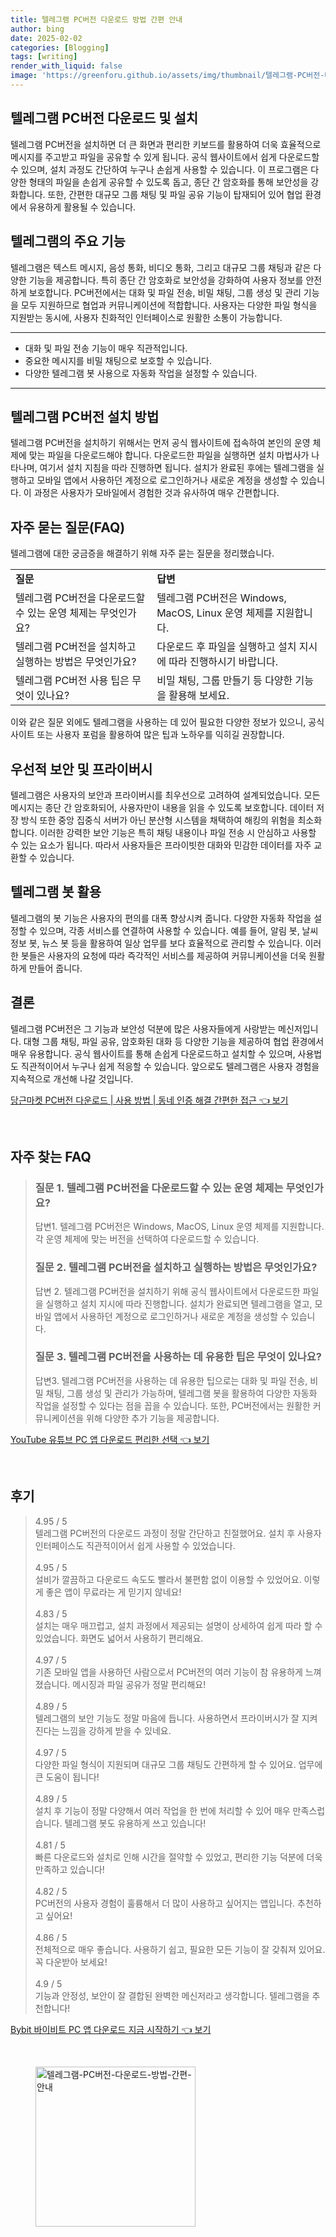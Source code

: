 ```yaml
---
title: 텔레그램 PC버전 다운로드 방법 간편 안내
author: bing
date: 2025-02-02
categories: [Blogging]
tags: [writing]
render_with_liquid: false
image: 'https://greenforu.github.io/assets/img/thumbnail/텔레그램-PC버전-다운로드-방법-간편-안내.webp'
---
```



<h2 id='텔레그램-PC버전-다운로드 및 설치'>텔레그램 PC버전 다운로드 및 설치</h2>

<p>텔레그램 PC버전을 설치하면 더 큰 화면과 편리한 키보드를 활용하여 더욱 효율적으로 메시지를 주고받고 파일을 공유할 수 있게 됩니다. 공식 웹사이트에서 쉽게 다운로드할 수 있으며, 설치 과정도 간단하여 누구나 손쉽게 사용할 수 있습니다. 이 프로그램은 다양한 형태의 파일을 손쉽게 공유할 수 있도록 돕고, 종단 간 암호화를 통해 보안성을 강화합니다. 또한, 간편한 대규모 그룹 채팅 및 파일 공유 기능이 탑재되어 있어 협업 환경에서 유용하게 활용될 수 있습니다.</p>

<h2 id='텔레그램의-주요-기능'>텔레그램의 주요 기능</h2>

<p>텔레그램은 텍스트 메시지, 음성 통화, 비디오 통화, 그리고 대규모 그룹 채팅과 같은 다양한 기능을 제공합니다. 특히 종단 간 암호화로 보안성을 강화하여 사용자 정보를 안전하게 보호합니다. PC버전에서는 대화 및 파일 전송, 비밀 채팅, 그룹 생성 및 관리 기능을 모두 지원하므로 협업과 커뮤니케이션에 적합합니다. 사용자는 다양한 파일 형식을 지원받는 동시에, 사용자 친화적인 인터페이스로 원활한 소통이 가능합니다.</p>

<hr />

<ul>
    <li>대화 및 파일 전송 기능이 매우 직관적입니다.</li>
    <li>중요한 메시지를 비밀 채팅으로 보호할 수 있습니다.</li>
    <li>다양한 텔레그램 봇 사용으로 자동화 작업을 설정할 수 있습니다.</li>
</ul>

<hr />

<h2 id='설치-방법'>텔레그램 PC버전 설치 방법</h2>

<p>텔레그램 PC버전을 설치하기 위해서는 먼저 공식 웹사이트에 접속하여 본인의 운영 체제에 맞는 파일을 다운로드해야 합니다. 다운로드한 파일을 실행하면 설치 마법사가 나타나며, 여기서 설치 지침을 따라 진행하면 됩니다. 설치가 완료된 후에는 텔레그램을 실행하고 모바일 앱에서 사용하던 계정으로 로그인하거나 새로운 계정을 생성할 수 있습니다. 이 과정은 사용자가 모바일에서 경험한 것과 유사하여 매우 간편합니다.</p>

<h2 id='자주-묻는-질문-FAQ'>자주 묻는 질문(FAQ)</h2>

<p>텔레그램에 대한 궁금증을 해결하기 위해 자주 묻는 질문을 정리했습니다.</p>

<table>
    <tr>
        <td><b>질문</b></td>
        <td><b>답변</b></td>
    </tr>
    <tr>
        <td>텔레그램 PC버전을 다운로드할 수 있는 운영 체제는 무엇인가요?</td>
        <td>텔레그램 PC버전은 Windows, MacOS, Linux 운영 체제를 지원합니다.</td>
    </tr>
    <tr>
        <td>텔레그램 PC버전을 설치하고 실행하는 방법은 무엇인가요?</td>
        <td>다운로드 후 파일을 실행하고 설치 지시에 따라 진행하시기 바랍니다.</td>
    </tr>
    <tr>
        <td>텔레그램 PC버전 사용 팁은 무엇이 있나요?</td>
        <td>비밀 채팅, 그룹 만들기 등 다양한 기능을 활용해 보세요.</td>
    </tr>
</table>

<p>이와 같은 질문 외에도 텔레그램을 사용하는 데 있어 필요한 다양한 정보가 있으니, 공식 사이트 또는 사용자 포럼을 활용하여 많은 팁과 노하우를 익히길 권장합니다.</p>

<h2 id='우선적-보안-및-프라이버시'>우선적 보안 및 프라이버시</h2>

<p>텔레그램은 사용자의 보안과 프라이버시를 최우선으로 고려하여 설계되었습니다. 모든 메시지는 종단 간 암호화되어, 사용자만이 내용을 읽을 수 있도록 보호합니다. 데이터 저장 방식 또한 중앙 집중식 서버가 아닌 분산형 시스템을 채택하여 해킹의 위험을 최소화합니다. 이러한 강력한 보안 기능은 특히 채팅 내용이나 파일 전송 시 안심하고 사용할 수 있는 요소가 됩니다. 따라서 사용자들은 프라이빗한 대화와 민감한 데이터를 자주 교환할 수 있습니다.</p>

<h2 id='텔레그램-봇-활용'>텔레그램 봇 활용</h2>

<p>텔레그램의 봇 기능은 사용자의 편의를 대폭 향상시켜 줍니다. 다양한 자동화 작업을 설정할 수 있으며, 각종 서비스를 연결하여 사용할 수 있습니다. 예를 들어, 알림 봇, 날씨 정보 봇, 뉴스 봇 등을 활용하여 일상 업무를 보다 효율적으로 관리할 수 있습니다. 이러한 봇들은 사용자의 요청에 따라 즉각적인 서비스를 제공하여 커뮤니케이션을 더욱 원활하게 만들어 줍니다.</p>

<h2 id='결론'>결론</h2>

<p>텔레그램 PC버전은 그 기능과 보안성 덕분에 많은 사용자들에게 사랑받는 메신저입니다. 대형 그룹 채팅, 파일 공유, 암호화된 대화 등 다양한 기능을 제공하여 협업 환경에서 매우 유용합니다. 공식 웹사이트를 통해 손쉽게 다운로드하고 설치할 수 있으며, 사용법도 직관적이어서 누구나 쉽게 적응할 수 있습니다. 앞으로도 텔레그램은 사용자 경험을 지속적으로 개선해 나갈 것입니다.</p>


<p><a class="click-button" title="당근마켓 PC버전 다운로드 | 사용 방법 | 동네 인증 해결 간편한 접근" href="https://greenforu.github.io/posts/%EB%8B%B9%EA%B7%BC%EB%A7%88%EC%BC%93-PC%EB%B2%84%EC%A0%84-%EB%8B%A4%EC%9A%B4%EB%A1%9C%EB%93%9C-%EC%82%AC%EC%9A%A9-%EB%B0%A9%EB%B2%95-%EB%8F%99%EB%84%A4-%EC%9D%B8%EC%A6%9D-%ED%95%B4%EA%B2%B0-%EA%B0%84%ED%8E%B8%ED%95%9C-%EC%A0%91%EA%B7%BC/" rel="dofollow">당근마켓 PC버전 다운로드 | 사용 방법 | 동네 인증 해결 간편한 접근 👈 보기</a></p><br>
<h2 id='자주_찾는_FAQ'>자주 찾는 FAQ</h2>
<div itemscope="" itemtype="https://schema.org/FAQPage"> 
<blockquote> 
<div itemscope="" itemprop="mainEntity" itemtype="https://schema.org/Question"> 
<h3 itemprop="name">질문 1. 텔레그램 PC버전을 다운로드할 수 있는 운영 체제는 무엇인가요?</h3> 
<div itemscope="" itemprop="acceptedAnswer" itemtype="https://schema.org/Answer"> 
<span itemprop="text"> 
<p>답변1. 텔레그램 PC버전은 Windows, MacOS, Linux 운영 체제를 지원합니다. 각 운영 체제에 맞는 버전을 선택하여 다운로드할 수 있습니다.</p> 
</span> 
</div> 
</div> 
<div itemscope="" itemprop="mainEntity" itemtype="https://schema.org/Question"> 
<h3 itemprop="name">질문 2. 텔레그램 PC버전을 설치하고 실행하는 방법은 무엇인가요?</h3> 
<div itemscope="" itemprop="acceptedAnswer" itemtype="https://schema.org/Answer"> 
<span itemprop="text"> 
<p>답변 2. 텔레그램 PC버전을 설치하기 위해 공식 웹사이트에서 다운로드한 파일을 실행하고 설치 지시에 따라 진행합니다. 설치가 완료되면 텔레그램을 열고, 모바일 앱에서 사용하던 계정으로 로그인하거나 새로운 계정을 생성할 수 있습니다.</p> 
</span> 
</div> 
</div> 
<div itemscope="" itemprop="mainEntity" itemtype="https://schema.org/Question"> 
<h3 itemprop="name">질문 3. 텔레그램 PC버전을 사용하는 데 유용한 팁은 무엇이 있나요?</h3> 
<div itemscope="" itemprop="acceptedAnswer" itemtype="https://schema.org/Answer"> 
<span itemprop="text"> 
<p>답변3. 텔레그램 PC버전을 사용하는 데 유용한 팁으로는 대화 및 파일 전송, 비밀 채팅, 그룹 생성 및 관리가 가능하며, 텔레그램 봇을 활용하여 다양한 자동화 작업을 설정할 수 있다는 점을 꼽을 수 있습니다. 또한, PC버전에서는 원활한 커뮤니케이션을 위해 다양한 추가 기능을 제공합니다.</p> 
</span> 
</div> 
</div> 
</blockquote> 
</div>
<p><a class="click-button" title="YouTube 유튜브 PC 앱 다운로드 편리한 선택" href="https://greenforu.github.io/posts/YouTube-%EC%9C%A0%ED%8A%9C%EB%B8%8C-PC-%EC%95%B1-%EB%8B%A4%EC%9A%B4%EB%A1%9C%EB%93%9C-%ED%8E%B8%EB%A6%AC%ED%95%9C-%EC%84%A0%ED%83%9D/" rel="dofollow">YouTube 유튜브 PC 앱 다운로드 편리한 선택 👈 보기</a></p><br>
<h2 id='후기'>후기</h2>
<div itemscope itemtype="https://schema.org/Product">
  <blockquote>
  <div itemprop="review" itemscope itemtype="https://schema.org/Review">
      <div itemprop="reviewRating" itemscope itemtype="https://schema.org/Rating"> <span itemprop="ratingValue">4.95</span> / <span itemprop="bestRating">5</span> </div>
      <span itemprop="reviewBody">텔레그램 PC버전의 다운로드 과정이 정말 간단하고 친절했어요. 설치 후 사용자 인터페이스도 직관적이어서 쉽게 사용할 수 있었습니다.</span>
  </div>
  <br>
  <div itemprop="review" itemscope itemtype="https://schema.org/Review">
      <div itemprop="reviewRating" itemscope itemtype="https://schema.org/Rating"> <span itemprop="ratingValue">4.95</span> / <span itemprop="bestRating">5</span> </div>
      <span itemprop="reviewBody">설비가 깔끔하고 다운로드 속도도 빨라서 불편함 없이 이용할 수 있었어요. 이렇게 좋은 앱이 무료라는 게 믿기지 않네요!</span>
  </div>
  <br>
  <div itemprop="review" itemscope itemtype="https://schema.org/Review">
      <div itemprop="reviewRating" itemscope itemtype="https://schema.org/Rating"> <span itemprop="ratingValue">4.83</span> / <span itemprop="bestRating">5</span> </div>
      <span itemprop="reviewBody">설치는 매우 매끄럽고, 설치 과정에서 제공되는 설명이 상세하여 쉽게 따라 할 수 있었습니다. 화면도 넓어서 사용하기 편리해요.</span>
  </div>
  <br>
  <div itemprop="review" itemscope itemtype="https://schema.org/Review">
      <div itemprop="reviewRating" itemscope itemtype="https://schema.org/Rating"> <span itemprop="ratingValue">4.97</span> / <span itemprop="bestRating">5</span> </div>
      <span itemprop="reviewBody">기존 모바일 앱을 사용하던 사람으로서 PC버전의 여러 기능이 참 유용하게 느껴졌습니다. 메시징과 파일 공유가 정말 편리해요!</span>
  </div>
  <br>
  <div itemprop="review" itemscope itemtype="https://schema.org/Review">
      <div itemprop="reviewRating" itemscope itemtype="https://schema.org/Rating"> <span itemprop="ratingValue">4.89</span> / <span itemprop="bestRating">5</span> </div>
      <span itemprop="reviewBody">텔레그램의 보안 기능도 정말 마음에 듭니다. 사용하면서 프라이버시가 잘 지켜진다는 느낌을 강하게 받을 수 있네요.</span>
  </div>
  <br>
  <div itemprop="review" itemscope itemtype="https://schema.org/Review">
      <div itemprop="reviewRating" itemscope itemtype="https://schema.org/Rating"> <span itemprop="ratingValue">4.97</span> / <span itemprop="bestRating">5</span> </div>
      <span itemprop="reviewBody">다양한 파일 형식이 지원되며 대규모 그룹 채팅도 간편하게 할 수 있어요. 업무에 큰 도움이 됩니다!</span>
  </div>
  <br>
  <div itemprop="review" itemscope itemtype="https://schema.org/Review">
      <div itemprop="reviewRating" itemscope itemtype="https://schema.org/Rating"> <span itemprop="ratingValue">4.89</span> / <span itemprop="bestRating">5</span> </div>
      <span itemprop="reviewBody">설치 후 기능이 정말 다양해서 여러 작업을 한 번에 처리할 수 있어 매우 만족스럽습니다. 텔레그램 봇도 유용하게 쓰고 있습니다!</span>
  </div>
  <br>
  <div itemprop="review" itemscope itemtype="https://schema.org/Review">
      <div itemprop="reviewRating" itemscope itemtype="https://schema.org/Rating"> <span itemprop="ratingValue">4.81</span> / <span itemprop="bestRating">5</span> </div>
      <span itemprop="reviewBody">빠른 다운로드와 설치로 인해 시간을 절약할 수 있었고, 편리한 기능 덕분에 더욱 만족하고 있습니다!</span>
  </div>
  <br>
  <div itemprop="review" itemscope itemtype="https://schema.org/Review">
      <div itemprop="reviewRating" itemscope itemtype="https://schema.org/Rating"> <span itemprop="ratingValue">4.82</span> / <span itemprop="bestRating">5</span> </div>
      <span itemprop="reviewBody">PC버전의 사용자 경험이 훌륭해서 더 많이 사용하고 싶어지는 앱입니다. 추천하고 싶어요!</span>
  </div>
  <br>
  <div itemprop="review" itemscope itemtype="https://schema.org/Review">
      <div itemprop="reviewRating" itemscope itemtype="https://schema.org/Rating"> <span itemprop="ratingValue">4.86</span> / <span itemprop="bestRating">5</span> </div>
      <span itemprop="reviewBody">전체적으로 매우 좋습니다. 사용하기 쉽고, 필요한 모든 기능이 잘 갖춰져 있어요. 꼭 다운받아 보세요!</span>
  </div>
  <br>
  <div itemprop="review" itemscope itemtype="https://schema.org/Review">
      <div itemprop="reviewRating" itemscope itemtype="https://schema.org/Rating"> <span itemprop="ratingValue">4.9</span> / <span itemprop="bestRating">5</span> </div>
      <span itemprop="reviewBody">기능과 안정성, 보안이 잘 결합된 완벽한 메신저라고 생각합니다. 텔레그램을 추천합니다!</span>
  </div>
  </blockquote>
</div>
<p><a class="click-button" title="Bybit 바이비트 PC 앱 다운로드 지금 시작하기" href="https://greenforu.github.io/posts/Bybit-%EB%B0%94%EC%9D%B4%EB%B9%84%ED%8A%B8-PC-%EC%95%B1-%EB%8B%A4%EC%9A%B4%EB%A1%9C%EB%93%9C-%EC%A7%80%EA%B8%88-%EC%8B%9C%EC%9E%91%ED%95%98%EA%B8%B0/" rel="dofollow">Bybit 바이비트 PC 앱 다운로드 지금 시작하기 👈 보기</a></p><br>
<figure class="image"><img src="https://greenforu.github.io/assets/img/thumbnail/텔레그램-PC버전-다운로드-방법-간편-안내.webp" alt="텔레그램-PC버전-다운로드-방법-간편-안내" width="256" height="256"></figure>